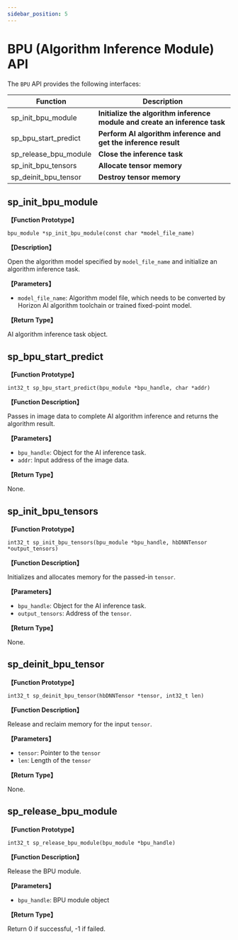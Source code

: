 ```yaml
---
sidebar_position: 5
---
```

# BPU (Algorithm Inference Module) API

The `BPU` API provides the following interfaces:

| Function | Description |
| ---- | ----- |
| sp_init_bpu_module | **Initialize the algorithm inference module and create an inference task** |
| sp_bpu_start_predict | **Perform AI algorithm inference and get the inference result** |
| sp_release_bpu_module | **Close the inference task** |
| sp_init_bpu_tensors | **Allocate tensor memory** |
| sp_deinit_bpu_tensor | **Destroy tensor memory** |


## sp_init_bpu_module

**【Function Prototype】**

`bpu_module *sp_init_bpu_module(const char *model_file_name)`

**【Description】**

Open the algorithm model specified by `model_file_name` and initialize an algorithm inference task.

**【Parameters】**

- `model_file_name`: Algorithm model file, which needs to be converted by Horizon AI algorithm toolchain or trained fixed-point model.

**【Return Type】**

AI algorithm inference task object.

## sp_bpu_start_predict

**【Function Prototype】**

`int32_t sp_bpu_start_predict(bpu_module *bpu_handle, char *addr)`

**【Function Description】**

Passes in image data to complete AI algorithm inference and returns the algorithm result.

**【Parameters】**

- `bpu_handle`: Object for the AI inference task.
- `addr`: Input address of the image data.

**【Return Type】**

None.

## sp_init_bpu_tensors

**【Function Prototype】**

`int32_t sp_init_bpu_tensors(bpu_module *bpu_handle, hbDNNTensor *output_tensors)`

**【Function Description】**

Initializes and allocates memory for the passed-in `tensor`.

**【Parameters】**

- `bpu_handle`: Object for the AI inference task.
- `output_tensors`: Address of the `tensor`.

**【Return Type】**

None.

## sp_deinit_bpu_tensor 

**【Function Prototype】**

`int32_t sp_deinit_bpu_tensor(hbDNNTensor *tensor, int32_t len)`

**【Function Description】**

Release and reclaim memory for the input `tensor`.

**【Parameters】**

- `tensor`: Pointer to the `tensor`
- `len`: Length of the `tensor`

**【Return Type】**

None.

## sp_release_bpu_module  

**【Function Prototype】**

`int32_t sp_release_bpu_module(bpu_module *bpu_handle)`

**【Function Description】**

Release the BPU module.

**【Parameters】**

- `bpu_handle`: BPU module object

**【Return Type】**

Return 0 if successful, -1 if failed.


